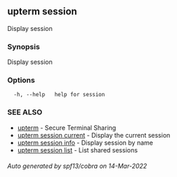 ## upterm session

Display session

### Synopsis

Display session

### Options

```
  -h, --help   help for session
```

### SEE ALSO

* [upterm](upterm.md)	 - Secure Terminal Sharing
* [upterm session current](upterm_session_current.md)	 - Display the current session
* [upterm session info](upterm_session_info.md)	 - Display session by name
* [upterm session list](upterm_session_list.md)	 - List shared sessions

###### Auto generated by spf13/cobra on 14-Mar-2022
